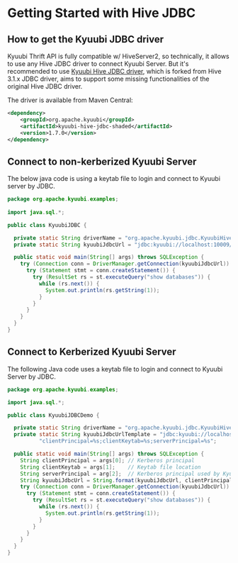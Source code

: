 <!--
- Licensed to the Apache Software Foundation (ASF) under one or more
- contributor license agreements.  See the NOTICE file distributed with
- this work for additional information regarding copyright ownership.
- The ASF licenses this file to You under the Apache License, Version 2.0
- (the "License"); you may not use this file except in compliance with
- the License.  You may obtain a copy of the License at
-
-   http://www.apache.org/licenses/LICENSE-2.0
-
- Unless required by applicable law or agreed to in writing, software
- distributed under the License is distributed on an "AS IS" BASIS,
- WITHOUT WARRANTIES OR CONDITIONS OF ANY KIND, either express or implied.
- See the License for the specific language governing permissions and
- limitations under the License.
-->

# Getting Started with Hive JDBC

## How to get the Kyuubi JDBC driver

Kyuubi Thrift API is fully compatible w/ HiveServer2, so technically, it allows to use any Hive JDBC driver to connect
Kyuubi Server. But it's recommended to use [Kyuubi Hive JDBC driver](../client/jdbc/kyuubi_jdbc), which is forked from
Hive 3.1.x JDBC driver, aims to support some missing functionalities of the original Hive JDBC driver.

The driver is available from Maven Central:

```xml
<dependency>
    <groupId>org.apache.kyuubi</groupId>
    <artifactId>kyuubi-hive-jdbc-shaded</artifactId>
    <version>1.7.0</version>
</dependency>
```

## Connect to non-kerberized Kyuubi Server

The below java code is using a keytab file to login and connect to Kyuubi server by JDBC.

```java
package org.apache.kyuubi.examples;
  
import java.sql.*;

public class KyuubiJDBC {

  private static String driverName = "org.apache.kyuubi.jdbc.KyuubiHiveDriver";
  private static String kyuubiJdbcUrl = "jdbc:kyuubi://localhost:10009/default;";

  public static void main(String[] args) throws SQLException {
    try (Connection conn = DriverManager.getConnection(kyuubiJdbcUrl)) {
      try (Statement stmt = conn.createStatement()) {
        try (ResultSet rs = st.executeQuery("show databases")) {
          while (rs.next()) {
            System.out.println(rs.getString(1));
          }
        }   
      }
    }
  }
}
```

## Connect to Kerberized Kyuubi Server

The following Java code uses a keytab file to login and connect to Kyuubi Server by JDBC.

```java
package org.apache.kyuubi.examples;

import java.sql.*;

public class KyuubiJDBCDemo {

  private static String driverName = "org.apache.kyuubi.jdbc.KyuubiHiveDriver";
  private static String kyuubiJdbcUrlTemplate = "jdbc:kyuubi://localhost:10009/default;" +
          "clientPrincipal=%s;clientKeytab=%s;serverPrincipal=%s";

  public static void main(String[] args) throws SQLException {
    String clientPrincipal = args[0]; // Kerberos principal
    String clientKeytab = args[1];    // Keytab file location
    String serverPrincipal = arg[2];  // Kerberos principal used by Kyuubi Server
    String kyuubiJdbcUrl = String.format(kyuubiJdbcUrl, clientPrincipal, clientKeytab, serverPrincipal);
    try (Connection conn = DriverManager.getConnection(kyuubiJdbcUrl)) {
      try (Statement stmt = conn.createStatement()) {
        try (ResultSet rs = st.executeQuery("show databases")) {
          while (rs.next()) {
            System.out.println(rs.getString(1));
          }
        }
      }
    }
  }
}
```

